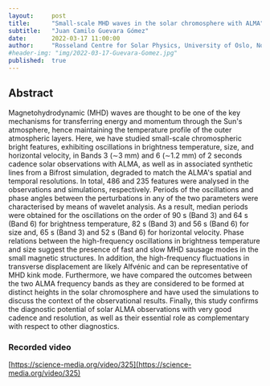 ```yaml
---
layout:     post
title:      "Small-scale MHD waves in the solar chromosphere with ALMA"
subtitle:   "Juan Camilo Guevara Gómez"
date:       2022-03-17 11:00:00
author:     "Rosseland Centre for Solar Physics, University of Oslo, Norway"
#header-img: "img/2022-03-17-Guevara-Gomez.jpg"
published:  true
---
```


## Abstract
Magnetohydrodynamic (MHD) waves are thought to be one of the key mechanisms for transferring energy and momentum through the Sun's atmosphere, hence maintaining the temperature profile of the outer atmospheric layers. Here, we have studied small-scale chromospheric bright features, exhibiting oscillations in brightness temperature, size, and horizontal velocity, in Bands 3 (∼3 mm) and 6 (∼1.2 mm) of 2 seconds cadence solar observations with ALMA, as well as in associated synthetic lines from a Bifrost simulation, degraded to match the ALMA's spatial and temporal resolutions. In total, 486 and 235 features were analysed in the observations and simulations, respectively. Periods of the oscillations and phase angles between the perturbations in any of the two parameters were characterised by means of wavelet analysis. As a result, median periods were obtained for the oscillations on the order of 90 s (Band 3) and 64 s (Band 6) for brightness temperature, 82 s (Band 3) and 56 s (Band 6) for size and, 65 s (Band 3) and 52 s (Band 6) for horizontal velocity. Phase relations between the high-frequency oscillations in brightness temperature and size suggest the presence of fast and slow MHD sausage modes in the small magnetic structures. In addition, the high-frequency fluctuations in transverse displacement are likely Alfvénic and can be representative of MHD kink mode. Furthermore, we have compared the outcomes between the two ALMA frequency bands as they are considered to be formed at distinct heights in the solar chromosphere and have used the simulations to discuss the context of the observational results. Finally, this study confirms the diagnostic potential of solar ALMA observations with very good cadence and resolution, as well as their essential role as complementary with respect to other diagnostics. 

### Recorded video

[https://science-media.org/video/325](https://science-media.org/video/325)
